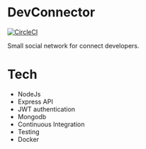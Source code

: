 # DevConnector

[![CircleCI](https://circleci.com/gh/guimochila/devconnector.svg?style=svg)](https://circleci.com/gh/guimochila/devconnector)

Small social network for connect developers.

# Tech

- NodeJs
- Express API
- JWT authentication
- Mongodb
- Continuous Integration
- Testing
- Docker
